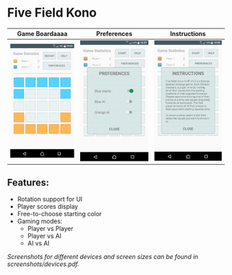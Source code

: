 # Five Field Kono

|  Game Boardaaaa  | Preferences  | Instructions |
|--------------|--------------|--------------| 
| ![screenshot](screenshots/screenshot1.png) | ![screenshot](screenshots/screenshot2.png) | ![screenshot](screenshots/screenshot3.png) |

## Features:
  * Rotation support for UI
  * Player scores display
  * Free-to-choose starting color
  * Gaming modes:
    * Player vs Player
    * Player vs AI
    * AI vs AI  
  
  
*Screenshots for different devices and screen sizes can be found in screenshots/devices.pdf.*
